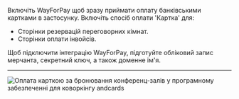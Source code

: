 Включіть WayForPay щоб зразу приймати оплату банківськими картками в застосунку. Включіть спосіб оплати 'Картка' для:

- Сторінки резервацій переговорних кімнат.
- Сторінки оплати інвойсів.

Щоб підключити інтеграцію WayForPay, підготуйте обліковий запис мерчанта, секретний ключ, а також доменне ім'я.

---

![Оплата карткою за бронювання конференц-залів у програмному забезпеченні для коворкінгу andcards](https://d7ccq1i35b0cj.cloudfront.net/andcards-bookings-create-payment-methods-card-light-en-1920-1200.png)
